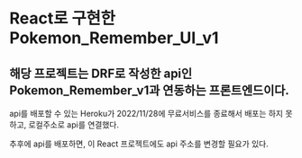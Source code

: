 # React로 구현한 Pokemon_Remember_UI_v1
## 해당 프로젝트는 DRF로 작성한 api인 Pokemon_Remember_v1과 연동하는 프론트엔드이다.

api를 배포할 수 있는 Heroku가 2022/11/28에 무료서비스를 종료해서 배포는 하지 못하고, 로컬주소로 api를 연결했다.

추후에 api를 배포하면, 이 React 프로젝트에도 api 주소를 변경할 필요가 있다.